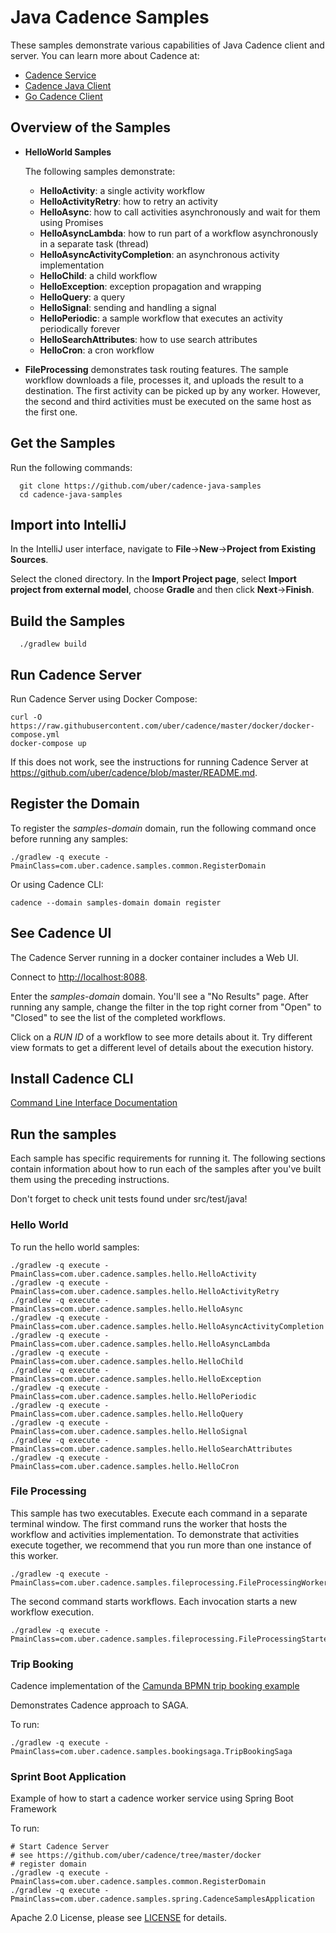 # Java Cadence Samples
These samples demonstrate various capabilities of Java Cadence client and server. You can learn more about Cadence at:
* [Cadence Service](https://github.com/uber/cadence)
* [Cadence Java Client](https://github.com/uber/cadence-java-client)
* [Go Cadence Client](https://github.com/uber-go/cadence-client)

## Overview of the Samples

* **HelloWorld Samples**

    The following samples demonstrate:

  * **HelloActivity**: a single activity workflow
  * **HelloActivityRetry**: how to retry an activity
  * **HelloAsync**: how to call activities asynchronously and wait for them using Promises
  * **HelloAsyncLambda**: how to run part of a workflow asynchronously in a separate task (thread)
  * **HelloAsyncActivityCompletion**: an asynchronous activity implementation
  * **HelloChild**: a child workflow
  * **HelloException**: exception propagation and wrapping
  * **HelloQuery**: a query
  * **HelloSignal**: sending and handling a signal
  * **HelloPeriodic**: a sample workflow that executes an activity periodically forever
  * **HelloSearchAttributes**: how to use search attributes
  * **HelloCron**: a cron workflow 

* **FileProcessing** demonstrates task routing features. The sample workflow downloads a file, processes it, and uploads
    the result to a destination. The first activity can be picked up by any worker. However, the second and third activities
    must be executed on the same host as the first one.

## Get the Samples

Run the following commands:

      git clone https://github.com/uber/cadence-java-samples
      cd cadence-java-samples

## Import into IntelliJ

In the IntelliJ user interface, navigate to **File**->**New**->**Project from Existing Sources**.

Select the cloned directory. In the **Import Project page**, select **Import project from external model**,
choose **Gradle** and then click **Next**->**Finish**.

## Build the Samples

      ./gradlew build

## Run Cadence Server

Run Cadence Server using Docker Compose:

    curl -O https://raw.githubusercontent.com/uber/cadence/master/docker/docker-compose.yml
    docker-compose up

If this does not work, see the instructions for running Cadence Server
at https://github.com/uber/cadence/blob/master/README.md.

## Register the Domain

To register the *samples-domain* domain, run the following command once before running any samples:

    ./gradlew -q execute -PmainClass=com.uber.cadence.samples.common.RegisterDomain

Or using Cadence CLI:

```
cadence --domain samples-domain domain register
```

## See Cadence UI

The Cadence Server running in a docker container includes a Web UI.

Connect to [http://localhost:8088](http://localhost:8088).

Enter the *samples-domain* domain. You'll see a "No Results" page. After running any sample, change the filter in the
top right corner from "Open" to "Closed" to see the list of the completed workflows.

Click on a *RUN ID* of a workflow to see more details about it. Try different view formats to get a different level of
details about the execution history.

## Install Cadence CLI

[Command Line Interface Documentation](https://mfateev.github.io/cadence/docs/08_cli)

## Run the samples

Each sample has specific requirements for running it. The following sections contain information about
how to run each of the samples after you've built them using the preceding instructions.

Don't forget to check unit tests found under src/test/java!

### Hello World

To run the hello world samples:

    ./gradlew -q execute -PmainClass=com.uber.cadence.samples.hello.HelloActivity
    ./gradlew -q execute -PmainClass=com.uber.cadence.samples.hello.HelloActivityRetry
    ./gradlew -q execute -PmainClass=com.uber.cadence.samples.hello.HelloAsync
    ./gradlew -q execute -PmainClass=com.uber.cadence.samples.hello.HelloAsyncActivityCompletion
    ./gradlew -q execute -PmainClass=com.uber.cadence.samples.hello.HelloAsyncLambda
    ./gradlew -q execute -PmainClass=com.uber.cadence.samples.hello.HelloChild
    ./gradlew -q execute -PmainClass=com.uber.cadence.samples.hello.HelloException
    ./gradlew -q execute -PmainClass=com.uber.cadence.samples.hello.HelloPeriodic
    ./gradlew -q execute -PmainClass=com.uber.cadence.samples.hello.HelloQuery
    ./gradlew -q execute -PmainClass=com.uber.cadence.samples.hello.HelloSignal
    ./gradlew -q execute -PmainClass=com.uber.cadence.samples.hello.HelloSearchAttributes
    ./gradlew -q execute -PmainClass=com.uber.cadence.samples.hello.HelloCron

### File Processing

This sample has two executables. Execute each command in a separate terminal window. The first command
runs the worker that hosts the workflow and activities implementation. To demonstrate that activities
execute together, we recommend that you run more than one instance of this worker.

    ./gradlew -q execute -PmainClass=com.uber.cadence.samples.fileprocessing.FileProcessingWorker

The second command starts workflows. Each invocation starts a new workflow execution.

    ./gradlew -q execute -PmainClass=com.uber.cadence.samples.fileprocessing.FileProcessingStarter
    
### Trip Booking

Cadence implementation of the [Camunda BPMN trip booking example](https://github.com/berndruecker/trip-booking-saga-java)

Demonstrates Cadence approach to SAGA.

To run:

    ./gradlew -q execute -PmainClass=com.uber.cadence.samples.bookingsaga.TripBookingSaga

### Sprint Boot Application

Example of how to start a cadence worker service using Spring Boot Framework

To run:

    # Start Cadence Server
    # see https://github.com/uber/cadence/tree/master/docker
    # register domain
    ./gradlew -q execute -PmainClass=com.uber.cadence.samples.common.RegisterDomain
    ./gradlew -q execute -PmainClass=com.uber.cadence.samples.spring.CadenceSamplesApplication

Apache 2.0 License, please see [LICENSE](https://github.com/cadence-workflow/cadence-java-samples/blob/master/LICENSE.txt) for details.
